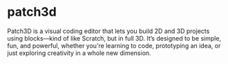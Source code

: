 # patch3d
Patch3D is a visual coding editor that lets you build 2D and 3D projects using blocks—kind of like Scratch, but in full 3D. It’s designed to be simple, fun, and powerful, whether you're learning to code, prototyping an idea, or just exploring creativity in a whole new dimension.
